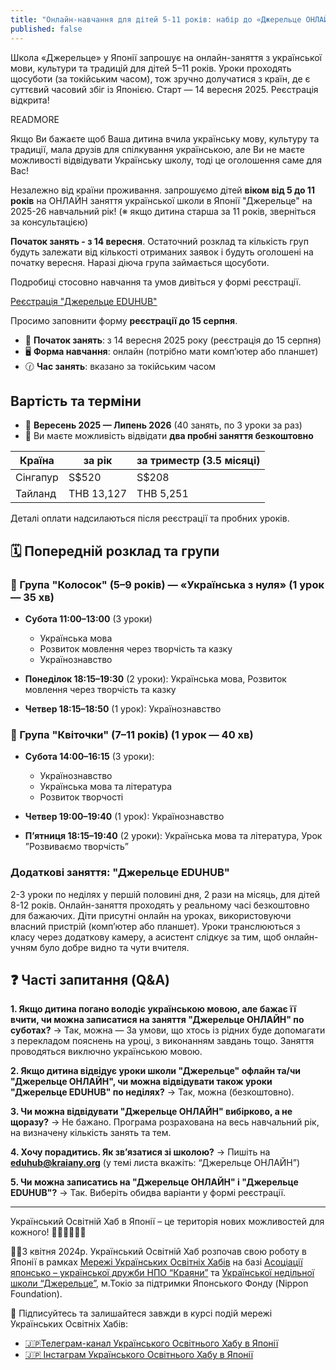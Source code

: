 ```yaml
---
title: "Онлайн-навчання для дітей 5-11 років: набір до «Джерельце ОНЛАЙН» 2025–26"
published: false
---
```


Школа «Джерельце» у Японії запрошує на онлайн-заняття з української мови, культури та традицій для дітей 5–11 років. Уроки проходять щосуботи (за токійським часом), тож зручно долучатися з країн, де є суттєвий часовий збіг із Японією. Старт — 14 вересня 2025. Реєстрація відкрита!

READMORE

Якщо Ви бажаєте щоб Ваша дитина вчила українську мову, культуру та традиції, мала друзів для спілкування українською, але Ви не маєте можливості відвідувати Українську школу, тоді це оголошення саме для Вас!

Незалежно від країни проживання. запрошуємо дітей **віком від 5 до 11 років** на ОНЛАЙН заняття української школи в Японії "Джерельце" на 2025-26 навчальний рік!
(※ якщо дитина старша за 11 років, зверніться за консультацією)

**Початок занять - з 14 вересня**. Остаточний розклад та кількість груп будуть залежати від кількості отриманих заявок і будуть оголошені на початку вересня. Наразі діюча група займається щосуботи.

Подробиці стосовно навчання та умов дивіться у формі реєстрації.

<a href="https://forms.gle/azJBTcgP6mCe9miy7" class="btn btn-primary btn-success btn-lg" target="_blank">Реєстрація "Джерельце EDUHUB"</a>

Просимо заповнити форму **реєстрації до 15 серпня**.

- 📅 **Початок занять**: з 14 вересня 2025 року (реєстрація до 15 серпня)
- 🖥️ **Форма навчання**: онлайн (потрібно мати компʼютер або планшет)
- 🕜 **Час занять**: вказано за токійським часом

## Вартість та терміни

- 📆 **Вересень 2025 — Липень 2026** (40 занять, по 3 уроки за раз)
- 🎁 Ви маєте можливість відвідати **два пробні заняття безкоштовно**

| Країна    | за рік         | за триместр (3.5 місяці) |
|-----------|-------------|-----------------------|
| Сінгапур  | S$520       | S$208                 |
| Тайланд   | THB 13,127  | THB 5,251             |

Деталі оплати надсилаються після реєстрації та пробних уроків.

## 🗓️ Попередній розклад та групи

### 🌾 Група "Колосок" (5–9 років) — «Українська з нуля» (1 урок — 35 хв)

- **Субота 11:00–13:00** (3 уроки)
  - Українська мова
  - Розвиток мовлення через творчість та казку
  - Українознавство

- **Понеділок 18:15–19:30** (2 уроки): Українська мова, Розвиток мовлення через творчість та казку
- **Четвер 18:15–18:50** (1 урок): Українознавство

### 🌺 Група "Квіточки" (7–11 років) (1 урок — 40 хв)

- **Субота 14:00–16:15** (3 уроки):
  - Українознавство
  - Українська мова та література
  - Розвиток творчості

- **Четвер 19:00–19:40** (1 урок): Українознавство
- **Пʼятниця 18:15–19:40** (2 уроки): Українська мова та література, Урок ”Розвиваємо творчість”

### Додаткові заняття: "Джерельце EDUHUB"

<!-- БЕЗКОШТОВНО якщо дитина навчається у школі Джерельце Офлайн (м. Токіо) або Онлайн по суботах -->

2-3 уроки по неділях у першій половині дня, 2 рази на місяць, для дітей 8-12 років.
Онлайн-заняття проходять у реальному часі безкоштовно для бажаючих. Діти присутні онлайн на уроках, використовуючи власний пристрій (компʼютер або планшет).
Уроки транслюються з класу через додаткову камеру, а асистент слідкує за тим, щоб онлайн-учням було добре видно та чути вчителя.

## ❓ Часті запитання (Q&A)

**1. Якщо дитина погано володіє українською мовою, але бажає її вчити, чи можна записатися на заняття "Джерельце ОНЛАЙН" по суботах?**
→ Так, можна — За умови, що хтось із рідних буде допомагати з перекладом пояснень на уроці, з виконанням завдань тощо. Заняття проводяться виключно українською мовою.

**2. Якщо дитина відвідує уроки школи "Джерельце" офлайн та/чи "Джерельце ОНЛАЙН", чи можна відвідувати також уроки "Джерельце EDUHUB" по неділях?**
→ Так, можна (безкоштовно).

**3. Чи можна відвідувати "Джерельце ОНЛАЙН" вибірково, а не щоразу?**
→ Не бажано. Програма розрахована на весь навчальний рік, на визначену кількість занять та тем.

**4. Хочу порадитись. Як звʼязатися зі школою?**
→ Пишіть на **[eduhub@kraiany.org](mailto:eduhub@kraiany.org)** (у темі листа вкажіть: “Джерельце ОНЛАЙН”)

**5. Чи можна записатись на "Джерельце ОНЛАЙН" і "Джерельце EDUHUB"?**
→ Так. Виберіть обидва варіанти у формі реєстрації.

---

Український Освітній Хаб в Японії – це територія нових можливостей для кожного! 🫶🏼🇺🇦🇯🇵

🔹🔸З квітня 2024р. Український Освітній Хаб розпочав свою роботу в Японії в рамках [Мережі Українських Освітніх Хабів](https://eduhub.org.ua/ ) на базі [Асоціації японсько – української дружби НПО “Краяни”](https://www.kraiany.org/uk/) та [Української недільної школи “Джерельце”](https://dzherelce.github.io/), м.Токіо за підтримки Японського Фонду (Nippon Foundation).

📣 Підписуйтесь та залишайтеся завжди в курсі подій мережі Українських Освітніх Хабів:

* [🇯🇵Телеграм-канал Українського Освітнього Хабу в Японії](https://t.me/japanhubua)
* [🇯🇵 Інстаграм Українського Освітнього Хабу в Японії](https://www.instagram.com/eduhub_in_japan/)
